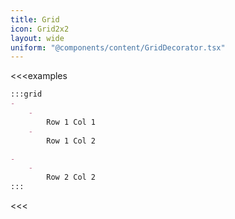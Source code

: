 ```yaml
---
title: Grid
icon: Grid2x2
layout: wide
uniform: "@components/content/GridDecorator.tsx"
---
```



<<<examples
```md
:::grid
- 
    - 
        Row 1 Col 1
    - 
        Row 1 Col 2

- 
    - 
        Row 2 Col 2
:::
```
<<<

